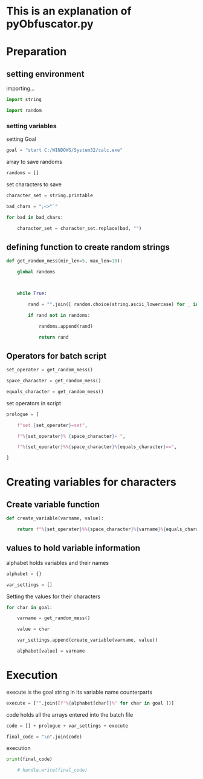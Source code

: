 # This is an explanation of pyObfuscator.py

# Preparation

## setting environment

 importing...

```Python
import string

import random
```
### setting variables

 setting Goal

```Python
goal = "start C:/WINDOWS/System32/calc.exe"
```
 array to save randoms

```Python
randoms = []
```
 set characters to save

```Python
character_set = string.printable

bad_chars = ";<>^`"

for bad in bad_chars:

    character_set = character_set.replace(bad, "")
```
## defining function to create random strings

```Python
def get_random_mess(min_len=5, max_len=10):

    global randoms



    while True:

        rand = "".join([ random.choice(string.ascii_lowercase) for _ in range(random.randrange(min_len,max_len)) ])

        if rand not in randoms:

            randoms.append(rand)

            return rand
```
## Operators for batch script

```Python
set_operater = get_random_mess()

space_character = get_random_mess()

equals_character = get_random_mess()
```
 set operators in script

```Python
prologue = [

    f"set {set_operater}=set",

    f"%{set_operater}% {space_character}= ",

    f"%{set_operater}%%{space_character}%{equals_character}==",

]
```
# Creating variables for characters

## Create variable function

```Python
def create_variable(varname, value):

    return f"%{set_operater}%%{space_character}%{varname}%{equals_character}%{value}"
```
## values to hold variable information

 alphabet holds variables and their names

```Python
alphabet = {}

var_settings = []
```
 Setting the values for their characters

```Python
for char in goal:

    varname = get_random_mess()

    value = char

    var_settings.append(create_variable(varname, value))

    alphabet[value] = varname
```
# Execution

 execute is the goal string in its variable name counterparts

```Python
execute = ["".join([f"%{alphabet[char]}%" for char in goal ])]
```
 code holds all the arrays entered into the batch file

```Python
code = [] + prologue + var_settings + execute

final_code = "\n".join(code)
```
 execution

```Python
print(final_code)

    # handle.write(final_code)
```
